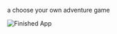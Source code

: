 a choose your own adventure game

![Finished App](https://github.com/londonappbrewery/Images/blob/master/Destini.gif)

